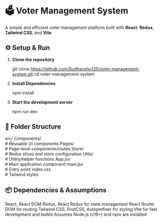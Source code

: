 # 🗳️ Voter Management System

A simple and efficient voter management platform built with **React**, **Redux**, **Tailwind CSS**, and **Vite**.

## ⚙️ Setup & Run

1. **Clone the repository**  

   git clone https://github.com/Sudhanshu135/voter-management-system.git
   cd voter-management-system

2. **Install Dependencies**

   npm install
  
3. **Start the development server**

   npm run dev

## 📁 Folder Structure
   
   src/
   Components/  
    # Reusable UI components
   Pages/       
    # Page-level components/routes
   Store/        
    # Redux slices and store configuration
   Utils/        
    # Utility/helper functions
   App.jsx       
    # Main application component
   main.jsx      
    # Entry point
   index.css     
    # Tailwind styles

##  📦 Dependencies & Assumptions
   
   React, React DOM
   Redux, React Redux for state management
   React Router DOM for routing
   Tailwind CSS, PostCSS, Autoprefixer for styling
   Vite for fast development and builds
   Assumes Node.js (v16+) and npm are installed
   







